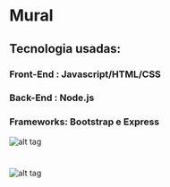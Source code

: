 # Mural
     
## Tecnologia usadas:
   ### Front-End : Javascript/HTML/CSS
   ### Back-End : Node.js
   ### Frameworks: Bootstrap e Express
 
      
![alt tag](https://github.com/developerWelligton/Mural-simples-front-e-back/blob/main/img/1.png)

                                                                       
#   
# 

![alt tag](https://github.com/developerWelligton/Mural-simples-front-e-back/blob/main/img/2.png)

 
